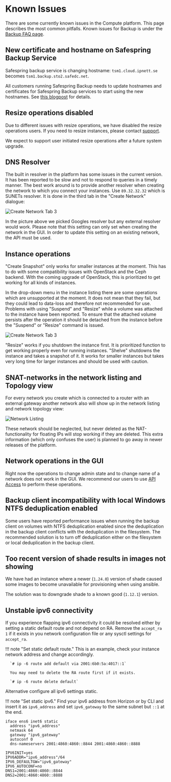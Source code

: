 # Known Issues

There are some currently known issues in the Compute platform. This page
describes the most common pitfalls. Known issues for Backup is under the [Backup FAQ page](/backup/faq).

## New certificate and hostname on Safespring Backup Service

Safespring backup service is changing hostname: `tsm1.cloud.ipnett.se` becomes
`tsm1.backup.sto2.safedc.net`.

All customers running Safespring Backup needs to update hostnames and
certificates for Safespring Backup services to start using the new hostnames.
See [this blogpost](https://docs.safespring.com/service/known_issues/) for details.

## Resize operations disabled

Due to different issues with resize operations, we have disabled the resize operations
users. If you need to resize instances, please contact [support](/service/support/).

We expect to support user initiated resize operations after a future system upgrade.

## DNS Resolver

The built in resolver in the platform has some issues in the current version.
It has been reported to be slow and not to respond to queries in a timely
manner. The best work around is to provide another resolver when creating the
network to which you connect your instances. Use `89.32.32.32` which is SUNETs resolver. It is done in the third tab in the
"Create Network" dialogue:

![Create Network Tab 3](/images/create-network-dia2.png)

In the picture above we picked Googles resolver but any external resolver would
work. Please note that this setting can only set when creating the network in
the GUI. In order to update this setting on an existing network, the API must
be used.

## Instance operations

"Create Snapshot" only works for smaller instances at the moment. This has to
do with some compatibility issues with OpenStack and the Ceph backend. With the
coming upgrade of OpenStack, this is prioritized to get working for all kinds
of instances.

In the drop-down menu in the instance listing there are some operations which
are unsupported at the moment. It does not mean that they fail,  but they could
lead to data-loss and therefore not recommended for use. Problems with using
"Suspend" and "Resize" while a volume was attached to the instance have been
reported. To ensure that the attached volume persists after the operation it
should be detached from the instance before the "Suspend" or "Resize" command
is issued.

![Create Network Tab 3](/images/instance-dropdown.png)

"Resize" works if you shutdown the instance first. It is prioritized function
to get working properly even for running instances.  "Shelve" shutdowns the
instance and takes a snapshot of it. It works for smaller instances but takes
very long time for larger instances and should be used with caution.

## SNAT-networks in the network listing and Topology view

For every network you create which is connected to a router with an external
gateway another network also will show up in the network listing and network
topology view:

![Network Listing](/images/snat-network.png)

These network should be neglected, but never deleted as the NAT-functionality
for floating IPs will stop working if they are deleted. This extra information
(which only confuses the user) is planned to go away in newer releases of the
platform.

## Network operations in the GUI

Right now the operations to change admin state and to change name of a network
does not work in the GUI. We recommend our users to use [API Access](/compute/api/) to perform these operations.


## Backup client incompatibility with local Windows NTFS deduplication enabled

Some users have reported performance issues when running the backup client on
volumes with NTFS deduplication enabled since the deduplication in the backup
client conflicts with the deduplication in the filesystem. The recommended solution
is to turn off deduplication either on the filesystem or local deduplication
in the backup client.

## Too recent version of shade results in images not showing

We have had an instance where a newer (`1.24.0`) version of shade caused some
images to become unavailable for provisioning when using ansible.

The solution was to downgrade shade to a known good (`1.12.1`) version.

## Unstable ipv6 connectivity

If you experience flapping ipv6 connectivity it could be resolved either by
setting a static default route and not depend on RA.
Remove the `accept_ra 1` if it exists in you network configuration file or
any sysctl settings for `accept_ra`.

!!! note "Set static default route."
    This is an example, check your instance network address and change accordingly.

      `# ip -6 route add default via 2001:6b0:5a:4017::1`

      You may need to delete the RA route first if it exists.

      `# ip -6 route delete default`

Alternative configure all ipv6 settings static.

!!! note "Set static ipv6."
    Find your ipv6 address from Horizon or by CLI and insert it as `ipv6_address` and set `ipv6_gateway` to the same subnet but `::1` at the end.


``` shell tab="Debian or Ubuntu"
iface ens6 inet6 static
  address "ipv6_address"
  netmask 64
  gateway "ipv6_gateway"
  autoconf 0
  dns-nameservers 2001:4860:4860::8844 2001:4860:4860::8888
```

``` shell tab="CentOS and Fedora"
IPV6INIT=yes
IPV6ADDR="ipv6_address"/64
IPV6_DEFAULTGW="ipv6_gateway"
IPV6_AUTOCONF=no
DNS1=2001:4860:4860::8844
DNS2=2001:4860:4860::8888
```
